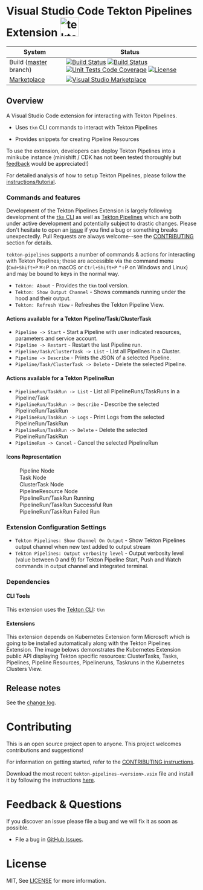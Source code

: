 # Visual Studio Code Tekton Pipelines Extension  <img src="https://raw.githubusercontent.com/redhat-developer/vscode-tekton/master/images/tekton.png" alt="tekton" width="50"/>

| System                                                                                                  | Status                                                                                                                                                                                                                                                                                                                                                                                                                                                                                                                                                                                                                                                          |
| ------------------------------------------------------------------------------------------------------- | --------------------------------------------------------------------------------------------------------------------------------------------------------------------------------------------------------------------------------------------------------------------------------------------------------------------------------------------------------------------------------------------------------------------------------------------------------------------------------------------------------------------------------------------------------------------------------------------------------------------------------------------------------------- |
| Build ([master](https://github.com/redhat-developer/vscode-tekton/tree/master) branch)                          | [![Build Status](https://dev.azure.com/redhat-developer/vscode-tekton/_apis/build/status/redhat-developer.vscode-tekton?branchName=master)](https://dev.azure.com/redhat-developer/vscode-tekton/_build?definitionId=3&_a=summary) [![Build Status](https://travis-ci.com/redhat-developer/vscode-tekton.svg?branch=master)](https://travis-ci.com/redhat-developer/vscode-tekton) [![Unit Tests Code Coverage](https://codecov.io/gh/redhat-developer/vscode-tekton/branch/master/graph/badge.svg)](https://codecov.io/gh/redhat-developer/vscode-tekton/branch/master/graph/badge.svg) [![License](https://img.shields.io/badge/license-MIT-brightgreen.svg)](https://github.com/redhat-developer/vscode-openshift-tools/blob/master/README.md)|
| [Marketplace](https://marketplace.visualstudio.com/items?itemName=redhat.vscode-tekton-pipelines) | [![Visual Studio Marketplace](https://vsmarketplacebadge.apphb.com/version/redhat.vscode-tekton-pipelines.svg)](https://marketplace.visualstudio.com/items?itemName=redhat.vscode-tekton-pipelines)

## Overview

A Visual Studio Code extension for interacting with Tekton Pipelines.

- Uses `tkn` CLI commands to interact with Tekton Pipelines

- Provides snippets for creating Pipeline Resources


To use the extension, developers can deploy Tekton Pipelines into a minikube instance (minishift / CDK has not been tested thoroughly but [feedback](issues) would be appreciated!)

For detailed analysis of how to setup Tekton Pipelines, please follow the [instructions/tutorial](https://github.com/tektoncd/pipeline#want-to-start-using-pipelines).


### Commands and features

Development of the Tekton Pipelines Extension is largely following development of the [`tkn` CLI](https://github.com/tektoncd/cli) as well as [Tekton Pipelines](https://github.com/tektoncd/pipeline) which are both under active development and potentially subject to drastic changes. Please don't hesitate to open an [issue](issues) if you find a bug or something breaks unexpectedly. Pull Requests are always welcome--see the [CONTRIBUTING](CONTRIBUTING.md) section for details.

`tekton-pipelines` supports a number of commands & actions for interacting with Tekton Pipelines; these are accessible via the command menu (`Cmd+Shift+P` <kbd>⌘⇧P</kbd> on macOS or `Ctrl+Shift+P` <kbd>⌃⇧P</kbd> on Windows and Linux) and may be bound to keys in the normal way.

* `Tekton: About` - Provides the `tkn` tool version.
* `Tekton: Show Output Channel` - Shows commands running under the hood and their output.
* `Tekton: Refresh View` - Refreshes the Tekton Pipeline View.

#### Actions available for a Tekton Pipeline/Task/ClusterTask

   * `Pipeline -> Start` - Start a Pipeline with user indicated resources, parameters and service account.
   * `Pipeline -> Restart` - Restart the last Pipeline run.
   * `Pipeline/Task/ClusterTask -> List` - List all Pipelines in a Cluster.
   * `Pipeline -> Describe` - Prints the JSON of a selected Pipeline.
   * `Pipeline/Task/ClusterTask -> Delete` - Delete the selected Pipeline.

#### Actions available for a Tekton PipelineRun

   * `PipelineRun/TaskRun -> List` - List all PipelineRuns/TaskRuns in a Pipeline/Task
   * `PipelineRun/TaskRun -> Describe` - Describe the selected PipelineRun/TaskRun
   * `PipelineRun/TaskRun -> Logs` - Print Logs from the selected PipelineRun/TaskRun
   * `PipelineRun/TaskRun -> Delete` - Delete the selected PipelineRun/TaskRun
   * `PipelineRun -> Cancel` - Cancel the selected PipelineRun


#### Icons Representation

<div><img src="https://raw.githubusercontent.com/redhat-developer/vscode-tekton/master/images/pipe.png" width="15" height="15" /><span style="margin: 20px">Pipeline Node</span></div>
<div><img src="https://raw.githubusercontent.com/redhat-developer/vscode-tekton/master/images/task.png" width="15" height="15" /><span style="margin: 20px">Task Node</span></div>
<div><img src="https://raw.githubusercontent.com/redhat-developer/vscode-tekton/master/images/clustertask.png" width="15" height="15" /><span style="margin: 20px">ClusterTask Node</span></div>
<div><img src="https://raw.githubusercontent.com/redhat-developer/vscode-tekton/master/images/pipe.png" width="15" height="15" /><span style="margin: 20px">PipelineResource Node</span></div>
<div><img src="https://raw.githubusercontent.com/redhat-developer/vscode-tekton/master/images/running.png" width="15" height="15" /><span style="margin: 20px">PipelineRun/TaskRun Running</span></div>
<div><img src="https://raw.githubusercontent.com/redhat-developer/vscode-tekton/master/images/success.png" width="15" height="15" /><span style="margin: 20px">PipelineRun/TaskRun Successful Run</span></div>
<div><img src="https://raw.githubusercontent.com/redhat-developer/vscode-tekton/master/images/failed.png" width="15" height="15" /><span style="margin: 20px">PipelineRun/TaskRun Failed Run</span></div>


### Extension Configuration Settings
   * `Tekton Pipelines: Show Channel On Output` - Show Tekton Pipelines output channel when new text added to output stream
   * `Tekton Pipelines: Output verbosity level` - Output verbosity level (value between 0 and 9) for Tekton Pipeline Start, Push and Watch commands in output channel and integrated terminal.

### Dependencies

#### CLI Tools

This extension uses the [Tekton CLI](https://github.com/tektoncd/cli):  `tkn`

#### Extensions

This extension depends on Kubernetes Extension form Microsoft which is going to be installed automatically along with the Tekton Pipelines Extension. The image belows demonstrates the Kubernetes Extension public API displaying Tekton specific resources: ClusterTasks, Tasks, Pipelines, Pipeline Resources, Pipelineruns, Taskruns in the Kubernetes Clusters View.

## Release notes

See the [change log](CHANGELOG.md).

Contributing
============
This is an open source project open to anyone. This project welcomes contributions and suggestions!

For information on getting started, refer to the [CONTRIBUTING instructions](CONTRIBUTING.md).

Download the most recent `tekton-pipelines-<version>.vsix` file and install it by following the instructions [here](https://code.visualstudio.com/docs/editor/extension-gallery#_install-from-a-vsix).

Feedback & Questions
====================
If you discover an issue please file a bug and we will fix it as soon as possible.
* File a bug in [GitHub Issues](https://github.com/redhat-developer/vscode-tekton/issues).

License
=======
MIT, See [LICENSE](LICENSE) for more information.
